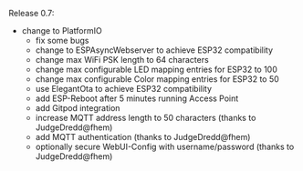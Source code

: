 Release 0.7:
  - change to PlatformIO
    - fix some bugs
    - change to ESPAsyncWebserver to achieve ESP32 compatibility
    - change max WiFi PSK length to 64 characters
    - change max configurable LED mapping entries for ESP32 to 100
    - change max configurable Color mapping entries for ESP32 to 50
    - use ElegantOta to achieve ESP32 compatibility
    - add ESP-Reboot after 5 minutes running Access Point
    - add Gitpod integration
    - increase MQTT address length to 50 characters (thanks to JudgeDredd@fhem)
    - add MQTT authentication (thanks to JudgeDredd@fhem)
    - optionally secure WebUI-Config with username/password (thanks to JudgeDredd@fhem)